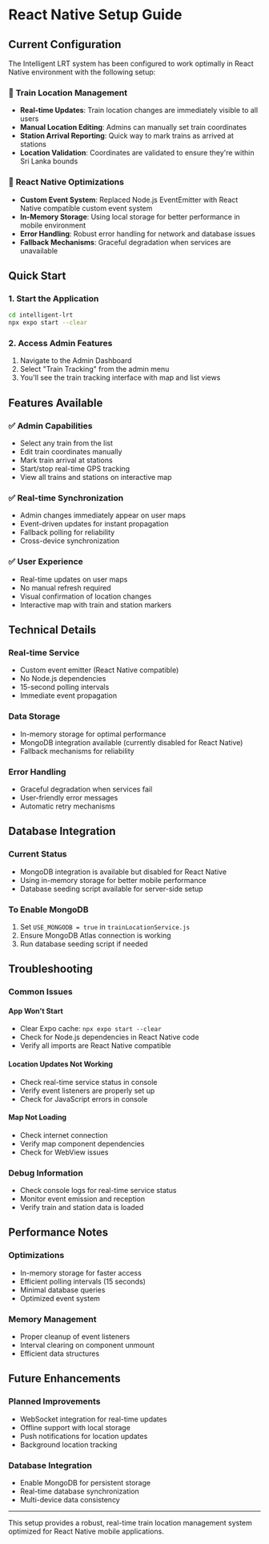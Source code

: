 # React Native Setup Guide

## Current Configuration

The Intelligent LRT system has been configured to work optimally in React Native environment with the following setup:

### 🚂 **Train Location Management**
- **Real-time Updates**: Train location changes are immediately visible to all users
- **Manual Location Editing**: Admins can manually set train coordinates
- **Station Arrival Reporting**: Quick way to mark trains as arrived at stations
- **Location Validation**: Coordinates are validated to ensure they're within Sri Lanka bounds

### 📱 **React Native Optimizations**
- **Custom Event System**: Replaced Node.js EventEmitter with React Native compatible custom event system
- **In-Memory Storage**: Using local storage for better performance in mobile environment
- **Error Handling**: Robust error handling for network and database issues
- **Fallback Mechanisms**: Graceful degradation when services are unavailable

## Quick Start

### 1. Start the Application
```bash
cd intelligent-lrt
npx expo start --clear
```

### 2. Access Admin Features
1. Navigate to the Admin Dashboard
2. Select "Train Tracking" from the admin menu
3. You'll see the train tracking interface with map and list views

## Features Available

### ✅ **Admin Capabilities**
- Select any train from the list
- Edit train coordinates manually
- Mark train arrival at stations
- Start/stop real-time GPS tracking
- View all trains and stations on interactive map

### ✅ **Real-time Synchronization**
- Admin changes immediately appear on user maps
- Event-driven updates for instant propagation
- Fallback polling for reliability
- Cross-device synchronization

### ✅ **User Experience**
- Real-time updates on user maps
- No manual refresh required
- Visual confirmation of location changes
- Interactive map with train and station markers

## Technical Details

### **Real-time Service**
- Custom event emitter (React Native compatible)
- No Node.js dependencies
- 15-second polling intervals
- Immediate event propagation

### **Data Storage**
- In-memory storage for optimal performance
- MongoDB integration available (currently disabled for React Native)
- Fallback mechanisms for reliability

### **Error Handling**
- Graceful degradation when services fail
- User-friendly error messages
- Automatic retry mechanisms

## Database Integration

### **Current Status**
- MongoDB integration is available but disabled for React Native
- Using in-memory storage for better mobile performance
- Database seeding script available for server-side setup

### **To Enable MongoDB**
1. Set `USE_MONGODB = true` in `trainLocationService.js`
2. Ensure MongoDB Atlas connection is working
3. Run database seeding script if needed

## Troubleshooting

### **Common Issues**

#### App Won't Start
- Clear Expo cache: `npx expo start --clear`
- Check for Node.js dependencies in React Native code
- Verify all imports are React Native compatible

#### Location Updates Not Working
- Check real-time service status in console
- Verify event listeners are properly set up
- Check for JavaScript errors in console

#### Map Not Loading
- Check internet connection
- Verify map component dependencies
- Check for WebView issues

### **Debug Information**
- Check console logs for real-time service status
- Monitor event emission and reception
- Verify train and station data is loaded

## Performance Notes

### **Optimizations**
- In-memory storage for faster access
- Efficient polling intervals (15 seconds)
- Minimal database queries
- Optimized event system

### **Memory Management**
- Proper cleanup of event listeners
- Interval clearing on component unmount
- Efficient data structures

## Future Enhancements

### **Planned Improvements**
- WebSocket integration for real-time updates
- Offline support with local storage
- Push notifications for location updates
- Background location tracking

### **Database Integration**
- Enable MongoDB for persistent storage
- Real-time database synchronization
- Multi-device data consistency

---

This setup provides a robust, real-time train location management system optimized for React Native mobile applications. 